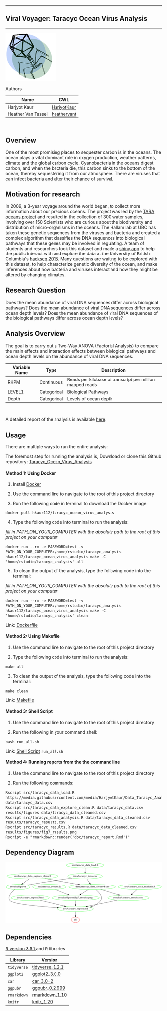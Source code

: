 -----------------------------------------------------------------------------------
## Viral Voyager: Taracyc Ocean Virus Analysis
-----------------------------------------------------------------------------------

![](img/tara_logo1.PNG)

Authors

| Name | CWL |
|---|---|
| Harjyot Kaur | [HarjyotKaur](https://github.com/HarjyotKaur) |
| Heather Van Tassel | [heathervant](https://github.com/heathervant) |

<br>

## Overview

One of the most promising places to sequester carbon is in the oceans. The ocean plays a vital dominant role in oxygen production, weather patterns, climate and the global carbon cycle. Cyanobacteria in the oceans digest carbon, and when the bacteria die, this carbon sinks to the bottom of the ocean, thereby sequestering it from our atmosphere. There are viruses that can infect bacteria and alter their chance of survival.

## Motivation for research
In 2009, a 3-year voyage around the world began, to collect more information about our precious oceans. The project was led by the [TARA oceans project]('http://ocean-microbiome.embl.de/companion.html') and resulted in the collection of 300 water samples, involving over 150 Scientists who are curious about the biodiversity and distribution of micro-organisms in the oceans. The Hallam lab at UBC has taken these genetic sequences from the viruses and bacteria and created a complex algorithm that classifies the DNA sequences into biological pathways that these genes may be involved in regulating. A team of students and researchers took this dataset and made a [shiny app](http://oganm.com/shiny/taracyc/) to help the public interact with and explore the data at the University of British Columbia's [hackseq 2018](https://github.com/hackseq/tara-cyc-hs18/wiki). Many questions are waiting to be explored with this dataset, to help characterize genetic diversity of the ocean, and make inferences about how bacteria and viruses interact and how they might be altered by changing climates.


## Research Question

Does the mean abundance of viral DNA sequences differ across biological pathways? Does the mean abundance of viral DNA sequences differ across ocean depth levels? Does the mean abundance of viral DNA sequences of the biological pathways differ across ocean depth levels?

## Analysis Overview

The goal is to carry out a Two-Way ANOVA (Factorial Analysis) to compare the main effects and interaction effects between biological pathways and ocean depth levels on the abundance of viral DNA sequences.

| Variable Name | Type | Description |
|---|---|---|
| RKPM | Continuous | Reads per kilobase of transcript per million mapped reads |
| LEVEL1 | Categorical | Biological Pathways |
| Depth | Categorical |  Levels of ocean depth |
<br>

A detailed report of the analysis is available [here](https://github.com/UBC-MDS/Taracyc_Ocean_Virus_Analysis/blob/master/doc/taracyc_report.md).

## Usage

There are multiple ways to run the entire analysis:

The foremost step for running the analysis is, Download or clone this Github repository: [Taracyc_Ocean_Virus_Analysis](https://github.com/UBC-MDS/Taracyc_Ocean_Virus_Analysis)

#### Method 1: Using Docker

1. Install [Docker](https://www.docker.com/get-started)

2. Use the command line to navigate to the root of this project directory

3. Run the following code in terminal to download the Docker image:

```
docker pull hkaur112/taracyc_ocean_virus_analysis
```

4. Type the following code into terminal to run the analysis:

*fill in PATH_ON_YOUR_COMPUTER with the absolute path to the root of this project on your computer*

```
docker run --rm -e PASSWORD=test -v PATH_ON_YOUR_COMPUTER:/home/rstudio/taracyc_analysis hkaur112/taracyc_ocean_virus_analysis make -C 'home/rstudio/taracyc_analysis' all
```

5. To clean the output of the analysis, type the following code into the terminal:

*fill in PATH_ON_YOUR_COMPUTER with the absolute path to the root of this project on your computer*

```
docker run --rm -e PASSWORD=test -v PATH_ON_YOUR_COMPUTER:/home/rstudio/taracyc_analysis hkaur112/taracyc_ocean_virus_analysis make -C 'home/rstudio/taracyc_analysis' clean
```

Link: [Dockerfile](https://github.com/UBC-MDS/Taracyc_Ocean_Virus_Analysis/blob/master/Dockerfile)

#### Method 2: Using Makefile

1. Use the command line to navigate to the root of this project directory

2. Type the following code into terminal to run the analysis:

```
make all
```

3. To clean the output of the analysis, type the following code into the terminal:

```
make clean
```

Link: [Makefile](https://github.com/UBC-MDS/Taracyc_Ocean_Virus_Analysis/blob/master/Makefile)

#### Method 3: Shell Script

1. Use the command line to navigate to the root of this project directory

2. Run the following in your command shell:

```
bash run_all.sh
```
Link: [Shell Script](https://github.com/UBC-MDS/Taracyc_Ocean_Virus_Analysis/blob/master/run_all.sh) `run_all.sh`

#### Method 4: Running reports from the the command line

1. Use the command line to navigate to the root of this project directory

2. Run the following commands:

```
Rscript src/taracyc_data_load.R https://media.githubusercontent.com/media/HarjyotKaur/Data_Taracyc_Analysis/master/data/MASTERTABLE.txt data/taracyc_data.csv
Rscript src/taracyc_data_explore_clean.R data/taracyc_data.csv results/figures data/taracyc_data_cleaned.csv
Rscript src/taracyc_data_analysis.R data/taracyc_data_cleaned.csv results/taracyc_results.csv
Rscript src/taracyc_results.R data/taracyc_data_cleaned.csv results/figures/fig7_results.png
Rscript -e "rmarkdown::render('doc/taracyc_report.Rmd')"
```

## Dependency Diagram

![](Makefile.PNG)

## Dependencies

[R version 3.5.1 ](https://cran.r-project.org/bin/windows/base/) and R libraries  

| Library | Version |
|---|---|
|`tidyverse` |[tidyverse_1.2.1](https://cran.r-project.org/web/packages/tidyverse/index.html)|
|   `ggplot2`|   [ggplot2_3.0.0](https://cran.r-project.org/src/contrib/Archive/ggplot2/)  |
|   `car`    |   [car_3.0-2](https://cran.r-project.org/web/packages/car/index.html)  |
|   `ggpubr` |   [ggpubr_0.2.999](https://github.com/kassambara/ggpubr)  |
|   `rmarkdown`| [rmarkdown_1.10](https://cran.r-project.org/web/packages/rmarkdown/index.html) |
|   `knitr`  | [knitr_1.20](https://cran.r-project.org/web/packages/knitr/index.html)|
